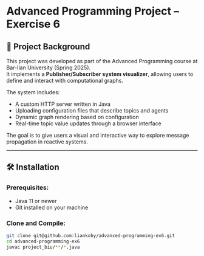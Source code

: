 # Advanced Programming Project – Exercise 6

## 📘 Project Background

This project was developed as part of the Advanced Programming course at Bar-Ilan University (Spring 2025).  
It implements a **Publisher/Subscriber system visualizer**, allowing users to define and interact with computational graphs.

The system includes:
- A custom HTTP server written in Java
- Uploading configuration files that describe topics and agents
- Dynamic graph rendering based on configuration
- Real-time topic value updates through a browser interface

The goal is to give users a visual and interactive way to explore message propagation in reactive systems.

---

## 🛠️ Installation

### Prerequisites:
- Java 11 or newer
- Git installed on your machine

### Clone and Compile:

```bash
git clone git@github.com:liankoby/advanced-programming-ex6.git
cd advanced-programming-ex6
javac project_biu/**/*.java
